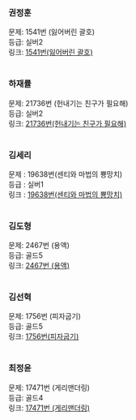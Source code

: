 ### 권정훈
문제: 1541번 (잃어버린 괄호) <br/>
등급: 실버2 <br/>
링크: [1541번(잃어버린 괄호)](https://www.acmicpc.net/problem/1541) <br/>
<br/>

### 하재률
문제: 21736번 (헌내기는 친구가 필요해) <br/>
등급: 실버2 <br/>
링크: [21736번(헌내기는 친구가 필요해)](https://www.acmicpc.net/problem/21736) <br/>
<br/>

### 김세리
문제 : 19638번(센티와 마법의 뿅망치) <br/>
등급 : 실버1 <br/>
링크 : [19638번(센티와 마법의 뿅망치)](https://www.acmicpc.net/problem/19638) <br/>
<br/>

### 김도형
문제: 2467번 (용액) <br/>
등급: 골드5 <br/>
링크: [2467번 (용액)](https://www.acmicpc.net/problem/2467) <br/>
<br/>

### 김선혁
문제: 1756번 (피자굽기) <br/>
등급: 골드5 <br/>
링크: [1756번(피자굽기)](https://www.acmicpc.net/problem/1756) <br/>
<br/>

### 최정윤
문제: 17471번 (게리맨더링) <br/>
등급: 골드4 <br/>
링크: [17471번 (게리맨더링)](https://www.acmicpc.net/problem/17471) <br/>
<br/>
